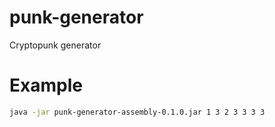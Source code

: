 # punk-generator
Cryptopunk generator

# Example
```sh
java -jar punk-generator-assembly-0.1.0.jar 1 3 2 3 3 3 3
```
